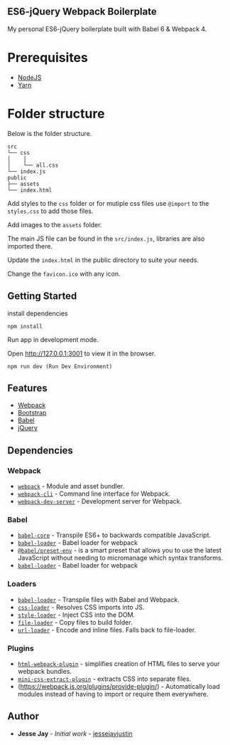 ## ES6-jQuery Webpack Boilerplate

My personal ES6-jQuery boilerplate built with Babel 6 & Webpack 4.

# Prerequisites

- [NodeJS](https://nodejs.org/en/)
- [Yarn](https://yarnpkg.com)

# Folder structure

Below is the folder structure.

```
src
└── css
│    │
│    └── all.css
└── index.js
public
├── assets
└── index.html
```

Add styles to the `css` folder or for mutiple css files use `@import` to the `styles.css` to add those files.

Add images to the `assets` folder.

The main JS file can be found in the `src/index.js`, libraries are also imported there.

Update the `index.html` in the public directory to suite your needs.

Change the `favicon.ico` with any icon.


## Getting Started

install dependencies

```
npm install
```

Run app in development mode.

Open http://127.0.0.1:3001 to view it in the browser.

``` 
npm run dev (Run Dev Environment)
```

## Features 

- [Webpack](https://webpack.js.org/)
- [Bootstrap](https://getbootstrap.com/docs/4.3/getting-started/introduction/)
- [Babel](https://babeljs.io/)
- [jQuery](https://jquery.com/)

## Dependencies

### Webpack

- [`webpack`](https://github.com/webpack/webpack) - Module and asset bundler.
- [`webpack-cli`](https://github.com/webpack/webpack-cli) - Command line interface for Webpack.
- [`webpack-dev-server`](https://github.com/webpack/webpack-dev-server) - Development server for Webpack.

### Babel

- [`babel-core`](https://babeljs.io/docs/en/babel-core) - Transpile ES6+ to backwards compatible JavaScript.
- [`babel-loader`](https://github.com/babel/babel-loader) - Babel loader for webpack
- [`@babel/preset-env`]() - is a smart preset that allows you to use the latest JavaScript without needing to micromanage which syntax transforms.
- [`babel-loader`](https://github.com/babel/babel-loader) - Babel loader for webpack

### Loaders

- [`babel-loader`](https://webpack.js.org/loaders/babel-loader/) - Transpile files with Babel and Webpack.
- [`css-loader`](https://webpack.js.org/loaders/css-loader/) - Resolves CSS imports into JS.
- [`style-loader`](https://webpack.js.org/loaders/style-loader/) - Inject CSS into the DOM.
- [`file-loader`](https://webpack.js.org/loaders/file-loader/) - Copy files to build folder.
- [`url-loader`](https://webpack.js.org/loaders/url-loader/) - Encode and inline files. Falls back to file-loader.

### Plugins

- [`html-webpack-plugin`](https://webpack.js.org/plugins/html-webpack-plugin/) - simplifies creation of HTML files to serve your webpack bundles.
- [`mini-css-extract-plugin`](https://webpack.js.org/plugins/mini-css-extract-plugin/) - extracts CSS into separate files.
- (https://webpack.js.org/plugins/provide-plugin/) - Automatically load modules instead of having to import or require them everywhere.

## Author

* **Jesse Jay** - *Initial work* - [jessejayjustin](https://github.com/jessejayjustin)
